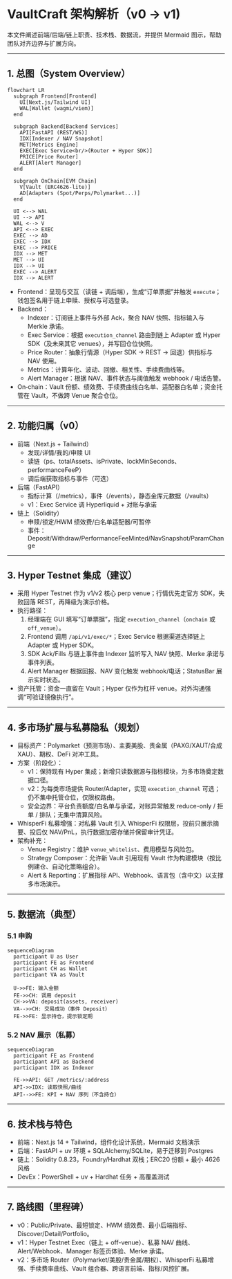 # VaultCraft 架构解析（v0 → v1)

本文件阐述前端/后端/链上职责、技术栈、数据流，并提供 Mermaid 图示，帮助团队对齐边界与扩展方向。

---

## 1. 总图（System Overview）

```mermaid
flowchart LR
  subgraph Frontend[Frontend]
    UI[Next.js/Tailwind UI]
    WAL[Wallet (wagmi/viem)]
  end

  subgraph Backend[Backend Services]
    API[FastAPI (REST/WS)]
    IDX[Indexer / NAV Snapshot]
    MET[Metrics Engine]
    EXEC[Exec Service<br/>(Router + Hyper SDK)]
    PRICE[Price Router]
    ALERT[Alert Manager]
  end

  subgraph OnChain[EVM Chain]
    V[Vault (ERC4626-lite)]
    AD[Adapters (Spot/Perps/Polymarket...)]
  end

  UI <--> WAL
  UI --> API
  WAL <--> V
  API <--> EXEC
  EXEC --> AD
  EXEC --> IDX
  EXEC --> PRICE
  IDX --> MET
  MET --> UI
  IDX --> UI
  EXEC --> ALERT
  IDX --> ALERT
```

- Frontend：呈现与交互（读链 + 调后端），生成“订单票据”并触发 `execute`；钱包签名用于链上申赎、授权与可选登录。
- Backend：
  - Indexer：订阅链上事件与外部 Ack，聚合 NAV 快照、指标输入与 Merkle 承诺。
  - Exec Service：根据 `execution_channel` 路由到链上 Adapter 或 Hyper SDK（及未来其它 venues），并写回仓位快照。
  - Price Router：抽象行情源（Hyper SDK → REST → 回退）供指标与 NAV 使用。
  - Metrics：计算年化、波动、回撤、相关性、手续费曲线等。
  - Alert Manager：根据 NAV、事件状态与阈值触发 webhook / 电话告警。
- On‑chain：Vault 份额、绩效费、手续费曲线白名单、适配器白名单；资金托管在 Vault，不做跨 Venue 聚合仓位。

---

## 2. 功能归属（v0）

- 前端（Next.js + Tailwind）
  - 发现/详情/我的/申赎 UI
  - 读链（ps、totalAssets、isPrivate、lockMinSeconds、performanceFeeP）
  - 调后端获取指标与事件（可选）
- 后端（FastAPI）
  - 指标计算（/metrics），事件（/events），静态金库元数据（/vaults）
  - v1：Exec Service 调 Hyperliquid + 对账与承诺
- 链上（Solidity）
  - 申赎/锁定/HWM 绩效费/白名单适配器/可暂停
  - 事件：Deposit/Withdraw/PerformanceFeeMinted/NavSnapshot/ParamChange

---

## 3. Hyper Testnet 集成（建议）

- 采用 Hyper Testnet 作为 v1/v2 核心 perp venue；行情优先走官方 SDK，失败回落 REST，再降级为演示价格。
- 执行路径：
  1) 经理端在 GUI 填写“订单票据”，指定 `execution_channel`（`onchain` 或 `off_venue`）。
  2) Frontend 调用 `/api/v1/exec/*`；Exec Service 根据渠道选择链上 Adapter 或 Hyper SDK。
  3) SDK Ack/Fills 与链上事件由 Indexer 监听写入 NAV 快照、Merke 承诺与事件列表。
  4) Alert Manager 根据回报、NAV 变化触发 webhook/电话；StatusBar 展示实时状态。
- 资产托管：资金一直留在 Vault；Hyper 仅作为杠杆 venue。对外沟通强调“可验证镜像执行”。

---

## 4. 多市场扩展与私募隐私（规划）

- 目标资产：Polymarket（预测市场）、主要美股、贵金属（PAXG/XAUT/合成 XAU）、期权、DeFi 对冲工具。
- 方案（阶段化）：
  - v1：保持现有 Hyper 集成；新增只读数据源与指标模块，为多市场奠定数据口径。
  - v2：为每类市场提供 Router/Adapter，实现 `execution_channel` 可选；仍不集中托管仓位，仅限权路由。
  - 安全边界：平台负责额度/白名单与承诺，对账异常触发 reduce-only / 拒单 / 排队；无集中清算风险。
- WhisperFi 私募增强：对私募 Vault 引入 WhisperFi 权限层，投前只展示摘要、投后仅 NAV/PnL，执行数据加密存储并保留审计凭证。
- 架构补充：
  - Venue Registry：维护 `venue_whitelist`、费用模型与风险包。
  - Strategy Composer：允许新 Vault 引用现有 Vault 作为构建模块（按比例建仓、自动化策略组合）。
  - Alert & Reporting：扩展指标 API、Webhook、语言包（含中文）以支撑多市场演示。

---

## 5. 数据流（典型）

### 5.1 申购
```mermaid
sequenceDiagram
  participant U as User
  participant FE as Frontend
  participant CH as Wallet
  participant VA as Vault

  U->>FE: 输入金额
  FE->>CH: 调用 deposit
  CH->>VA: deposit(assets, receiver)
  VA-->>CH: 交易成功（事件 Deposit）
  FE->>FE: 显示持仓，提示锁定期
```

### 5.2 NAV 展示（私募）
```mermaid
sequenceDiagram
  participant FE as Frontend
  participant API as Backend
  participant IDX as Indexer

  FE->>API: GET /metrics/:address
  API->>IDX: 读取快照/曲线
  API-->>FE: KPI + NAV 序列（不含持仓）
```

---

## 6. 技术栈与特色

- 前端：Next.js 14 + Tailwind，组件化设计系统，Mermaid 文档演示
- 后端：FastAPI + uv 环境 + SQLAlchemy/SQLite，易于迁移到 Postgres
- 链上：Solidity 0.8.23，Foundry/Hardhat 双栈；ERC20 份额 + 最小 4626 风格
- DevEx：PowerShell + uv + Hardhat 任务 + 高覆盖测试

---

## 7. 路线图（里程碑）

- v0：Public/Private、最短锁定、HWM 绩效费、最小后端指标、Discover/Detail/Portfolio。
- v1：Hyper Testnet Exec（链上 + off-venue）、私募 NAV 曲线、Alert/Webhook、Manager 标签页体验、Merke 承诺。
- v2：多市场 Router（Polymarket/美股/贵金属/期权）、WhisperFi 私募增强、手续费率曲线、Vault 组合器、跨语言前端、指标/风控扩展。

